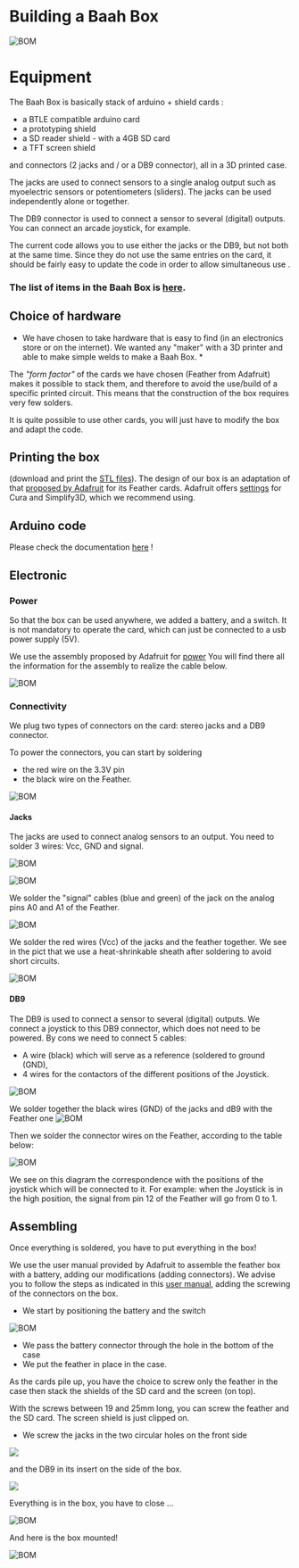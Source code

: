 
# Building a Baah Box

![BOM](../img/BOM_BaahBoxV2.jpg)



# Equipment
The Baah Box is basically stack of arduino + shield cards :
 * a BTLE compatible arduino card
 * a prototyping shield 
 * a SD reader shield - with a 4GB SD card
 * a TFT screen shield
 
  and connectors (2 jacks and / or a DB9 connector), all in a 3D printed case.

The jacks are used to connect sensors to a single analog output such as myoelectric sensors or potentiometers (sliders). The jacks can be used independently alone or together.

The DB9 connector is used to connect a sensor to several (digital) outputs. You can connect an arcade joystick, for example.

The current code allows you to use either the jacks or the DB9, but not both at the same time. Since they do not use the same entries on the card, it should be fairly easy to update the code in order to allow simultaneous use .

### The list of items in the Baah Box is [here](./BaahBoxBoM_en.md).



## Choice of hardware


* We have chosen to take hardware that is easy to find (in an electronics store or on the internet). We wanted any "maker" with a 3D printer and able to make simple welds to make a Baah Box. *

The *"form factor"* of the cards we have chosen (Feather from Adafruit) makes it possible to stack them, and therefore to avoid the use/build of a specific printed circuit. This means that the construction of the box requires very few solders.

It is quite possible to use other cards, you will just have to modify the box and adapt the code.



## Printing the box
(download and print the [STL files](../3D/STLBaahBoxDB9.zip)).
The design of our box is an adaptation of that [proposed by Adafruit](https://learn.adafruit.com/3d-printed-case-for-adafruit-feather) for its Feather cards.
Adafruit offers [settings](https://learn.adafruit.com/3d-printed-case-for-adafruit-feather/3d-printing) for Cura and Simplify3D, which we recommend using.


## Arduino code

Please check the documentation [here](../../project/README.md) !

## Electronic

### Power
So that the box can be used anywhere, we added a battery, and a switch.
It is not mandatory to operate the card, which can just be connected to a usb power supply (5V).

We use the assembly proposed by Adafruit for [power](https://learn.adafruit.com/on-slash-off-switches)
You will find there all the information for the assembly to realize the cable below.

![BOM](../img/SwitchConnection.jpg)




### Connectivity
We plug two types of connectors on the card:
stereo jacks and a DB9 connector.


To power the connectors, you can start by soldering
* the red wire on the 3.3V pin
* the black wire on the Feather.


![BOM](../img/Feather_PowerCables.jpg)


#### Jacks
The jacks are used to connect analog sensors to an output.
You need to solder 3 wires: Vcc, GND and signal.

![BOM](../img/JACK_Herve_400x300.jpg)

![BOM](../img/Jack.jpg)

We solder the "signal" cables (blue and green) of the jack on the analog pins A0 and A1 of the Feather.

![BOM](../img/Feather_JackConnection.jpg)



We solder the red wires (Vcc) of the jacks and the feather together.
We see in the pict that we use a heat-shrinkable sheath after soldering to avoid short circuits.

![BOM](../img/Feather_JackPowerConnection.jpg)





#### DB9
The DB9 is used to connect a sensor to several (digital) outputs. We connect a joystick to this DB9 connector, which does not need to be powered.
By cons we need to connect 5 cables:
* A wire (black) which will serve as a reference (soldered to ground (GND),
* 4 wires for the contactors of the different positions of the Joystick.


![BOM](../img/DB9.jpg)



We solder together the black wires (GND) of the jacks and dB9 with the Feather one
![BOM](../img/Feather_Jack_And_DB9_GroundConnection.jpg)



Then we solder the connector wires on the Feather, according to the table below:

![BOM](../img/Tableau_DB9_Feather_Joystick_herve_400x300.jpg)

We see on this diagram the correspondence with the positions of the joystick which will be connected to it.
For example: when the Joystick is in the high position, the signal from pin 12 of the Feather will go from 0 to 1.



## Assembling

Once everything is soldered, you have to put everything in the box!

We use the user manual provided by Adafruit to assemble the feather box with a battery, adding our modifications (adding connectors).
We advise you to follow the steps as indicated in this [user manual](https://learn.adafruit.com/3d-printed-case-for-adafruit-feather/assembly), adding the screwing of the connectors on the box.

- We start by positioning the battery and the switch

![BOM](../img/BatteryAndSwitchInBox.jpg)

- We pass the battery connector through the hole in the bottom of the case
- We put the feather in place in the case.

As the cards pile up, you have the choice to screw only the feather in the case then stack the shields of the SD card and the screen (on top).

With the screws between 19 and 25mm long, you can screw the feather and the SD card.
The screen shield is just clipped on.

- We screw the jacks in the two circular holes on the front side

![](../img/jacks_holes_small.jpg)

 and the DB9 in its insert on the side of the box.

 ![](../img/DB9_hole_small.jpg)

Everything is in the box, you have to close ...

![BOM](../img/boite_montee_2part.jpg)

And here is the box mounted!

![BOM](../img/boitier_fini_small.jpg)

